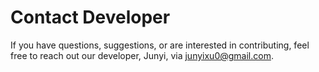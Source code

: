 # Contact Developer

If you have questions, suggestions, or are interested in contributing, feel free to reach out our developer, Junyi, via junyixu0@gmail.com.
